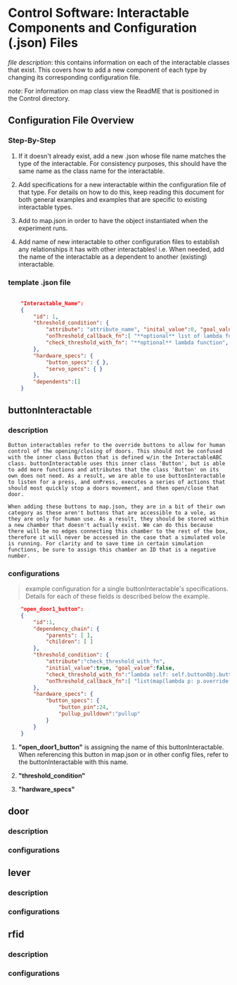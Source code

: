 
# Control Software: Interactable Components and Configuration (.json) Files #

*file description*: this contains information on each of the interactable classes that exist. This covers how to add a new component of each type by changing its corresponding configuration file. 

*note*: For information on map class view the ReadME that is positioned in the Control directory. 

## Configuration File Overview ## 

### Step-By-Step ###

1. If it doesn't already exist, add a new .json whose file name matches the type of the interactable. For consistency purposes, this should have the same name as the class name for the interactable.

2. Add specifications for a new interactable within the configuration file of that type. For details on how to do this, keep reading this document for both general examples and examples that are specific to existing interactable types. 

3. Add to map.json in order to have the object instantiated when the experiment runs. 

4. Add name of new interactable to other configuration files to establish any relationships it has with other interactables! i.e. When needed, add the name of the interactable as a dependent to another (existing) interactable.

### template .json file ### 

~~~json 
    
    "Interactable_Name": 
    {
        "id": 1,  
        "threshold_condition": {
            "attribute": "attribute_name", "inital_value":0, "goal_value":1,
            "onThreshold_callback_fn":[ "**optional** list of lambda function" ], 
            "check_threshold_with_fn": "**optional** lambda function", 
        },
        "hardware_specs": { 
            "button_specs": { }, 
            "servo_specs": { }
        }, 
        "dependents":[]
    }
~~~

## buttonInteractable ## 

### description ### 

    Button interactables refer to the override buttons to allow for human control of the opening/closing of doors. This should not be confused with the inner class Button that is defined w/in the InteractableABC class. buttonInteractable uses this inner class 'Button', but is able to add more functions and attributes that the class 'Button' on its own does not need. As a result, we are able to use buttonInteractable to listen for a press, and onPress, executes a series of actions that should most quickly stop a doors movement, and then open/close that door. 

    When adding these buttons to map.json, they are in a bit of their own category as these aren't buttons that are accessible to a vole, as they are only for human use. As a result, they should be stored within a new chamber that doesn't actually exist. We can do this because there will be no edges connecting this chamber to the rest of the box, therefore it will never be accessed in the case that a simulated vole is running. For clarity and to save time in certain simulation functions, be sure to assign this chamber an ID that is a negative number.

### configurations ### 

 > example configuration for a single buttonInteractable's specifications. 
 > Details for each of these fields is described below the example.

~~~json 
    "open_door1_button": 
    { 
        "id":1, 
        "dependency_chain": { 
            "parents": [ ], 
            "children": [ ]  
        },  
        "threshold_condition": {
            "attribute":"check_threshold_with_fn", 
            "initial_value":true, "goal_value":false, 
            "check_threshold_with_fn":"lambda self: self.buttonObj.buttonQ.empty()", 
            "onThreshold_callback_fn":[ "list(map(lambda p: p.override('open'), self.parents))" ]
        },
        "hardware_specs": {
            "button_specs": { 
                "button_pin":24, 
                "pullup_pulldown":"pullup"
            }
        }
    }
~~~

1. **"open_door1_button"** is assigning the name of this buttonInteractable. When referencing this button in map.json or in other config files, refer to the buttonInteractable with this name.  

2. **"threshold_condition"** 

3. **"hardware_specs"**

## door ## 

### description ### 

### configurations ### 

## lever ## 

### description ### 

### configurations ### 

## rfid ## 

### description ### 

### configurations ### 

